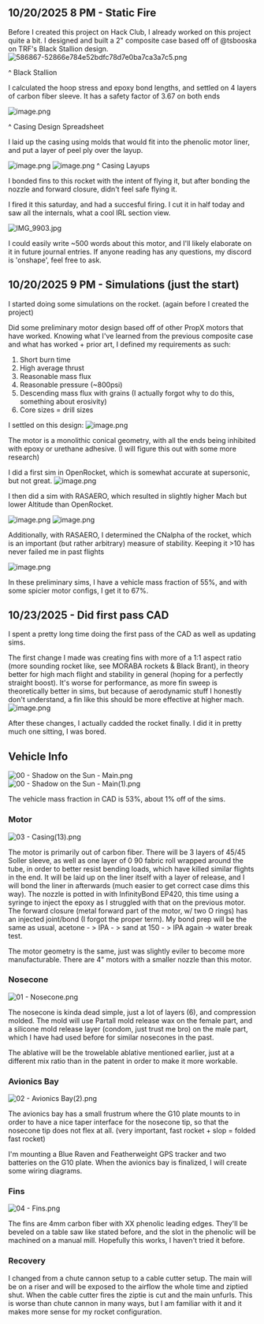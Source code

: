 <!--
  ===================    !!READ THIS NOTICE!!   ====================
  DO NOT edit this file manually. Your changes WILL BE OVERWRITTEN!
  This journal is auto generated and updated by Hack Club Blueprint.
  To edit this file, please edit your journal entries on Blueprint.
  ==================================================================
-->

## 10/20/2025 8 PM - Static Fire  

Before I created this project on Hack Club, I already worked on this project quite a bit. I designed and built a 2" composite case based off of @tsbooska on TRF's Black Stallion design. ![586867-52866e784e52bdfc78d7e0ba7ca3a7c5.png](https://blueprint.hackclub.com/user-attachments/blobs/proxy/eyJfcmFpbHMiOnsiZGF0YSI6MzkyNiwicHVyIjoiYmxvYl9pZCJ9fQ==--43c4a77de9916b7c7cbf338fccdf45cd0e2386ba/586867-52866e784e52bdfc78d7e0ba7ca3a7c5.png)

^ Black Stallion

I calculated the hoop stress and epoxy bond lengths, and settled on 4 layers of carbon fiber sleeve. It has a safety factor of 3.67 on both ends

![image.png](https://blueprint.hackclub.com/user-attachments/blobs/proxy/eyJfcmFpbHMiOnsiZGF0YSI6MzkyNywicHVyIjoiYmxvYl9pZCJ9fQ==--5e426cc439e183b8601f39cfba9336a9e183561b/image.png)

^ Casing Design Spreadsheet

I laid up the casing using molds that would fit into the phenolic motor liner, and put a layer of peel ply over the layup.

![image.png](https://blueprint.hackclub.com/user-attachments/blobs/proxy/eyJfcmFpbHMiOnsiZGF0YSI6MzkyOCwicHVyIjoiYmxvYl9pZCJ9fQ==--3db4ac4ef1a26ee1207c3ab096a8bbdac31d123f/image.png)
![image.png](https://blueprint.hackclub.com/user-attachments/blobs/proxy/eyJfcmFpbHMiOnsiZGF0YSI6MzkyOSwicHVyIjoiYmxvYl9pZCJ9fQ==--afc95abaab30b861c46eae3ea5ccfd21f0d00b1c/image.png)
^ Casing Layups

I bonded fins to this rocket with the intent of flying it, but after bonding the nozzle and forward closure, didn't feel safe flying it. 

I fired it this saturday, and had a succesful firing. I cut it in half today and saw all the internals, what a cool IRL section view. 

![IMG_9903.jpg](https://blueprint.hackclub.com/user-attachments/blobs/proxy/eyJfcmFpbHMiOnsiZGF0YSI6MzkzMCwicHVyIjoiYmxvYl9pZCJ9fQ==--f22025fbad52227dbbcfb3ac63089f16bbc5640a/IMG_9903.jpg)

I could easily write ~500 words about this motor, and I'll likely elaborate on it in future journal entries. If anyone reading has any questions, my discord is 'onshape', feel free to ask.
  

## 10/20/2025 9 PM - Simulations (just the start)  

I started doing some simulations on the rocket. (again before I created the project)

Did some preliminary motor design based off of other PropX motors that have worked. Knowing what I've learned from the previous composite case and what has worked + prior art, I defined my requirements as such:

1. Short burn time
2. High average thrust 
3. Reasonable mass flux
4. Reasonable pressure (~800psi)
5. Descending mass flux with grains (I actually forgot why to do this, something about erosivity)
6. Core sizes = drill sizes

I settled on this design:
![image.png](https://blueprint.hackclub.com/user-attachments/blobs/proxy/eyJfcmFpbHMiOnsiZGF0YSI6Mzk0MSwicHVyIjoiYmxvYl9pZCJ9fQ==--6008161d76f39fbbac79f1dc2af9f0e07958e226/image.png)

The motor is a monolithic conical geometry, with all the ends being inhibited with epoxy or urethane adhesive. (I will figure this out with some more research)

I did a first sim in OpenRocket, which is somewhat accurate at supersonic, but not great.
![image.png](https://blueprint.hackclub.com/user-attachments/blobs/proxy/eyJfcmFpbHMiOnsiZGF0YSI6Mzk1MSwicHVyIjoiYmxvYl9pZCJ9fQ==--abda7cda70dffb2a1ad934c5011d4f69e2e1670a/image.png)

I then did a sim with RASAERO, which resulted in slightly higher Mach but lower Altitude than OpenRocket. 

![image.png](https://blueprint.hackclub.com/user-attachments/blobs/proxy/eyJfcmFpbHMiOnsiZGF0YSI6Mzk1MywicHVyIjoiYmxvYl9pZCJ9fQ==--4b10ec7ff73bda7d0b7ee9d8a7e5bfdabe2cde76/image.png)
![image.png](https://blueprint.hackclub.com/user-attachments/blobs/proxy/eyJfcmFpbHMiOnsiZGF0YSI6Mzk1NCwicHVyIjoiYmxvYl9pZCJ9fQ==--e69436b7ab18d45307a6769f7d449d54109ed37f/image.png)

Additionally, with RASAERO, I determined the CNalpha of the rocket, which is an important (but rather arbitrary) measure of stability. Keeping it >10 has never failed me in past flights

![image.png](https://blueprint.hackclub.com/user-attachments/blobs/proxy/eyJfcmFpbHMiOnsiZGF0YSI6Mzk1NSwicHVyIjoiYmxvYl9pZCJ9fQ==--49c68881611dcd0871fc3914f335dd2d207edd28/image.png)

In these preliminary sims, I have a vehicle mass fraction of 55%, and with some spicier motor configs, I get it to 67%. 


  

## 10/23/2025 - Did first pass CAD  

I spent a pretty long time doing the first pass of the CAD as well as updating sims. 

The first change I made was creating fins with more of a 1:1 aspect ratio (more sounding rocket like, see MORABA rockets & Black Brant), in theory better for high mach flight and stability in general (hoping for a perfectly straight boost). It's worse for performance, as more fin sweep is theoretically better in sims, but because of aerodynamic stuff I honestly don't understand, a fin like this should be more effective at higher mach.   
![image.png](https://blueprint.hackclub.com/user-attachments/blobs/proxy/eyJfcmFpbHMiOnsiZGF0YSI6NTAxOSwicHVyIjoiYmxvYl9pZCJ9fQ==--d3e36184cd2ca58e1d54b8a794278f0dfcf728c4/image.png)

After these changes, I actually cadded the rocket finally. I did it in pretty much one sitting, I was bored.

## Vehicle Info 
![00 - Shadow on the Sun - Main.png](https://blueprint.hackclub.com/user-attachments/blobs/proxy/eyJfcmFpbHMiOnsiZGF0YSI6NTAyMCwicHVyIjoiYmxvYl9pZCJ9fQ==--51e9645c18c79c79af009256e0582f07a7f050f2/00%20-%20Shadow%20on%20the%20Sun%20-%20Main.png)
![00 - Shadow on the Sun - Main(1).png](https://blueprint.hackclub.com/user-attachments/blobs/proxy/eyJfcmFpbHMiOnsiZGF0YSI6NTAyNywicHVyIjoiYmxvYl9pZCJ9fQ==--832cef472e53d552c833972968f3090bfb2da73d/00%20-%20Shadow%20on%20the%20Sun%20-%20Main(1).png)

The vehicle mass fraction in CAD is 53%, about 1% off of the sims. 

### Motor

![03 - Casing(13).png](https://blueprint.hackclub.com/user-attachments/blobs/proxy/eyJfcmFpbHMiOnsiZGF0YSI6NTAyMSwicHVyIjoiYmxvYl9pZCJ9fQ==--da01d5a83882db929ac5bfc8c81142ce90f6661b/03%20-%20Casing(13).png)

The motor is primarily out of carbon fiber. There will be 3 layers of 45/45 Soller sleeve, as well as one layer of 0 90 fabric roll wrapped around the tube, in order to better resist bending loads, which have killed similar flights in the end. It will be laid up on the liner itself with a layer of release, and I will bond the liner in afterwards (much easier to get correct case dims this way). The nozzle is potted in with InfinityBond EP420, this time using a syringe to inject the epoxy as I struggled with that on the previous motor. The forward closure (metal forward part of the motor, w/ two O rings) has an injected joint/bond (I forgot the proper term). My bond prep will be the same as usual, acetone - > IPA - > sand at 150 - > IPA again -> water break test.

The motor geometry is the same, just was slightly eviler to become more manufacturable. There are 4" motors with a smaller nozzle than this motor. 

### Nosecone
![01 - Nosecone.png](https://blueprint.hackclub.com/user-attachments/blobs/proxy/eyJfcmFpbHMiOnsiZGF0YSI6NTAyMiwicHVyIjoiYmxvYl9pZCJ9fQ==--76cd9066fba1058ae783c5d7d8cad7f76cd804b7/01%20-%20Nosecone.png)

The nosecone is kinda dead simple, just a lot of layers (6), and compression molded. The mold will use Partall mold release wax on the female part, and a silicone mold release layer (condom, just trust me bro) on the male part, which I have had used before for similar nosecones in the past. 

The ablative will be the trowelable ablative mentioned earlier, just at a different mix ratio than in the patent in order to make it more workable. 

### Avionics Bay

![02 - Avionics Bay(2).png](https://blueprint.hackclub.com/user-attachments/blobs/proxy/eyJfcmFpbHMiOnsiZGF0YSI6NTAyNCwicHVyIjoiYmxvYl9pZCJ9fQ==--c70e13d23b16250665c6f8e0264c4ecdf81adc7e/02%20-%20Avionics%20Bay(2).png)

The avionics bay has a small frustrum where the G10 plate mounts to in order to have a nice taper interface for the nosecone tip, so that the nosecone tip does not flex at all. (very important, fast rocket + slop = folded fast rocket) 

I'm mounting a Blue Raven and Featherweight GPS tracker and two batteries on the G10 plate. When the avionics bay is finalized, I will create some wiring diagrams.

### Fins

![04 - Fins.png](https://blueprint.hackclub.com/user-attachments/blobs/proxy/eyJfcmFpbHMiOnsiZGF0YSI6NTAyNSwicHVyIjoiYmxvYl9pZCJ9fQ==--db79110415bb727f8e2b9651e02832174760ac5d/04%20-%20Fins.png)

The fins are 4mm carbon fiber with XX phenolic leading edges. They'll be beveled on a table saw like stated before, and the slot in the phenolic will be machined on a manual mill. Hopefully this works, I haven't tried it before. 

### Recovery

I changed from a chute cannon setup to a cable cutter setup. The main will be on a riser and will be exposed to the airflow the whole time and ziptied shut. When the cable cutter fires the ziptie is cut and the main unfurls. This is worse than chute cannon in many ways, but I am familiar with it and it makes more sense for my rocket configuration.
  

